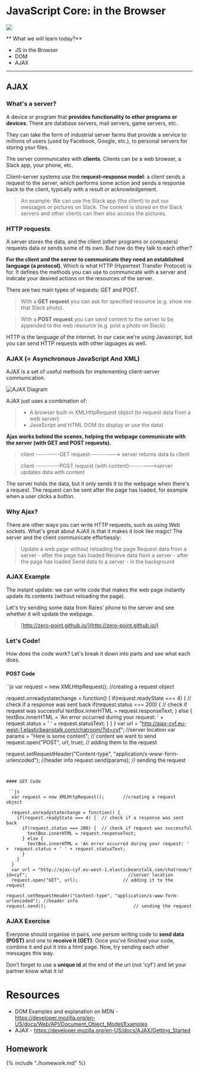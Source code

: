 # JavaScript Core: in the Browser

![](https://img.shields.io/badge/status-draft-darkred.svg)

** What we will learn today?**

- JS in the Browser
- DOM
- AJAX

---

## AJAX

### What's a server?

A device or program that **provides functionality to other programs or devices**. There are database servers, mail servers, game servers, etc.

They can take the form of industrial server farms that provide a service to millions of users (used by Facebook, Google, etc.), to personal servers for storing your files.

The server communicates with **clients**. Clients can be a web browser, a Slack app, your phone, etc.

Client–server systems use the **request–response model**: a client sends a request to the server, which performs some action and sends a response back to the client, typically with a result or acknowledgement.


>An example: We can use the Slack app (the client) to put our messages or pictures on Slack. The content is stored on the Slack servers and other clients can then also access the pictures.


### HTTP requests

A server stores the data, and the client (other programs or computers) requests data or sends some of its own. But how do they talk to each other?

**For the client and the server to communicate they need an established language (a protocol)**. Which is what HTTP (Hypertext Transfer Protocol) is for. It defines the methods you can use to communicate with a server and indicate your desired actions on the resources of the server.

There are two main types of requests: GET and POST.

>With a **GET request** you can ask for specified resource (e.g. show me that Slack photo).

>With a **POST request** you can send content to the server to be appended to the web resource (e.g. post a photo on Slack).

HTTP is the language of the internet. In our case we're using Javascript, but you can send HTTP requests with other laguages as well.

### AJAX (= Asynchronous JavaScript And XML)

AJAX is a set of useful methods for implementing client-server communication.

![AJAX Diagram](https://www.w3schools.com/xml/ajax.gif "AJAX Diagram")


AJAX just uses a combination of:

> - A browser built-in XMLHttpRequest object (to request data from a web server)
> - JavaScript and HTML DOM (to display or use the data)


**Ajax works behind the scenes, helping the webpage communicate with the server (with GET and POST requests).**

>client ----------GET request----------> server returns data to client

>client ----------POST request (with content)--------->server updates data with content

The server holds the data, but it only sends it to the webpage when there's a request. The request can be sent after the page has loaded, for example when a user clicks a button.

### Why Ajax?

There are other ways you can write HTTP requests, such as using Web sockets. What's great about AJAX is that it makes it look like magic! The server and the client communicate effortlessly:

>Update a web page without reloading the page
Request data from a server - after the page has loaded
Receive data from a server - after the page has loaded
Send data to a server - in the background


### AJAX Example

The instant update: we can write code that makes the web page instantly update its contents (without reloading the page).

Let's try sending some data from Rares’ phone to the server and see whether it will update the webpage.

> [http://zero-point.github.io/](http://zero-point.github.io/)


### Let's Code!

How does the code work? Let's break it down into parts and see what each does.


#### POST Code

 ``js
  var request = new XMLHttpRequest(); 		//creating a request object

  request.onreadystatechange = function() {
    if(request.readyState === 4) {  // check if a response was sent back
      if(request.status === 200) { 	// check if request was successful
        textBox.innerHTML = request.responseText;
      } else {
        textBox.innerHTML = 'An error occurred during your request: ' +  request.status + ' ' + request.statusText;
      }
    }
  }
  var url = "http://ajax-cyf.eu-west-1.elasticbeanstalk.com/chatroom/?id=cyf";	                                        //server location
  var params = "Here is some content"; 		// content we want to send
  request.open("POST", url, true);			// adding them to the request

request.setRequestHeader("Content-type", "application/x-www-form-urlencoded"); //header info
request.send(params); 							// sending the request
```


#### GET Code

 ``js
  var request = new XMLHttpRequest(); 	    //creating a request object

  request.onreadystatechange = function() {
    if(request.readyState === 4) {  // check if a response was sent back
      if(request.status === 200) { 	// check if request was successful
        textBox.innerHTML = request.responseText;
      } else {
        textBox.innerHTML = 'An error occurred during your request: ' +  request.status + ' ' + request.statusText;
      }
    }
  }
  var url = "http://ajax-cyf.eu-west-1.elasticbeanstalk.com/chatroom/?id=cyf";	                                    //server location
  request.open("GET", url);					// adding it to the request

request.setRequestHeader("Content-type", "application/x-www-form-urlencoded"); //header info
request.send(); 								// sending the request
 ```



### AJAX Exercise

Everyone should organise in pairs, one person writing code to **send data (POST)** and one to **receive it (GET)**. Once you’ve finished your code, combine it and put it into a html page. Now, try sending each other messages this way.

Don’t forget to use a **unique id** at the end of the url (not 'cyf') and let your partner know what it is!



# Resources
- DOM Examples and explanation on MDN - https://developer.mozilla.org/en-US/docs/Web/API/Document_Object_Model/Examples
- AJAX - https://developer.mozilla.org/en-US/docs/AJAX/Getting_Started


## Homework

{% include "./homework.md" %}